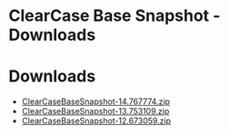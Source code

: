 
ClearCase Base Snapshot - Downloads
===================================

# Downloads

- [ClearCaseBaseSnapshot-14.767774.zip](https://raw.githubusercontent.com/UrbanCode/IBM-UCB-PLUGINS/main/files/ClearCaseBaseSnapshot/ClearCaseBaseSnapshot-14.767774.zip)
- [ClearCaseBaseSnapshot-13.753109.zip](https://raw.githubusercontent.com/UrbanCode/IBM-UCB-PLUGINS/main/files/ClearCaseBaseSnapshot/ClearCaseBaseSnapshot-13.753109.zip)
- [ClearCaseBaseSnapshot-12.673059.zip](https://raw.githubusercontent.com/UrbanCode/IBM-UCB-PLUGINS/main/files/ClearCaseBaseSnapshot/ClearCaseBaseSnapshot-12.673059.zip)
